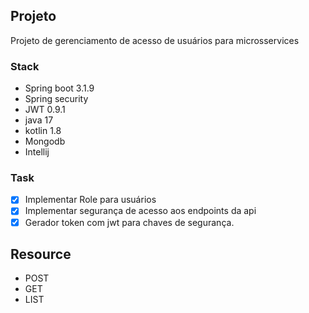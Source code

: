 ## Projeto 
Projeto de gerenciamento de acesso de usuários para microsservices

### Stack
- Spring boot 3.1.9
- Spring security
- JWT 0.9.1
- java 17
- kotlin 1.8
- Mongodb
- Intellij

### Task
- [x] Implementar Role para usuários
- [x] Implementar segurança de acesso aos endpoints da api
- [x] Gerador token com jwt para chaves de segurança.

## Resource
- POST
- GET
- LIST
  
